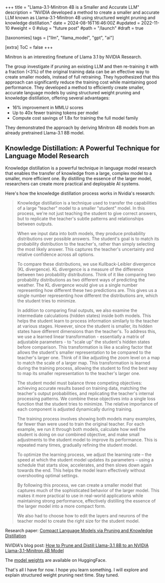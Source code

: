 +++
title = "Llama-3.1-Minitron 4B is a Smaller and Accurate LLM"
description = "NVIDIA developed a method to create a smaller and accurate LLM known as Llama-3.1-Minitron 4B using structured weight pruning and knowledge distillation."
date = 2024-08-16T16:46:00Z
#updated = 2022-11-10
#weight = 0
#slug = "future post"
#path = "/launch"
#draft = true

[taxonomies]
tags = ["llm", "llama_model", "gpt", "ai"]

[extra]
ToC = false
+++

Minitron is an interesting finetune of Llama 3.1 by NVIDIA Research.

The group investigate if pruning an existing LLM and then re-training it with a fraction (<3%) of the original training data can be an effective way to create smaller models, instead of full retraining. They hypothesized that this approach can significantly reduce the training cost while maintaining good performance. They developed a method to efficiently create smaller, accurate language models by using structured weight pruning and knowledge distillation, offering several advantages:

- 16% improvement in MMLU scores
- Up to 40x fewer training tokens per model
- Compute cost savings of 1.8x for training the full model family

They demonstrated the approach by deriving Minitron 4B models from an already pretrained Llama-3.1 8B model.

## Knowledge Distillation: A Powerful Technique for Language Model Research

Knowledge distillation is a powerful technique in language model research that enables the transfer of knowledge from a large, complex model to a smaller, more efficient one. By distilling the essence of the larger model, researchers can create more practical and deployable AI systems.

Here's how the knowledge distillation process works in Nvidia's research:

> Knowledge distillation is a technique used to transfer the capabilities of a large "teacher" model to a smaller "student" model. In this process, we're not just teaching the student to give correct answers, but to replicate the teacher's subtle patterns and relationships between outputs.
> 
> When we input data into both models, they produce probability distributions over possible answers. The student's goal is to match its probability distribution to the teacher's, rather than simply selecting the most likely answer. This captures the teacher's uncertainty and relative confidence across all options.
> 
> To compare these distributions, we use Kullback-Leibler divergence (KL divergence). KL divergence is a measure of the difference between two probability distributions. Think of it like comparing two probability distributions as two different ways of predicting the weather. The KL divergence would give us a single number representing how different these two predictions are. This gives us a single number representing how different the distributions are, which the student tries to minimize.
> 
> In addition to comparing final outputs, we also examine the intermediate calculations (hidden states) inside both models. This helps the student learn to process information similarly to the teacher at various stages. However, since the student is smaller, its hidden states have different dimensions than the teacher's. To address this, we use a learned linear transformation - essentially a matrix of adjustable parameters - to "scale up" the student's hidden states before comparison. This transformation is like a scaling factor that allows the student's smaller representation to be compared to the teacher's larger one. Think of it like adjusting the zoom level on a map to match the scale of a larger map. This transformation is learned during the training process, allowing the student to find the best way to map its smaller representation to the teacher's larger one.
> 
> The student model must balance three competing objectives: achieving accurate results based on training data, matching the teacher's output probabilities, and replicating the teacher's internal processing patterns. We combine these objectives into a single loss function that the student tries to minimize. The relative importance of each component is adjusted dynamically during training.
> 
> The training process involves showing both models many examples, far fewer than were used to train the original teacher. For each example, we run it through both models, calculate how well the student is doing on our combined objective, and make small adjustments to the student model to improve its performance. This is repeated many times, gradually refining the student model.
> 
> To optimize the learning process, we adjust the learning rate – the speed at which the student model updates its parameters – using a schedule that starts slow, accelerates, and then slows down again towards the end. This helps the model learn effectively without overshooting optimal settings.
> 
> By following this process, we can create a smaller model that captures much of the sophisticated behavior of the larger model. This makes it more practical to use in real-world applications while maintaining strong performance, effectively distilling the essence of the larger model into a more compact form.
> 
> We also had to choose how to edit the layers and neurons of the teacher model to create the right size for the student model.

Research paper: [Compact Language Models via Pruning and Knowledge Distillation](https://arxiv.org/abs/2407.14679)

NVIDIA's blog post: [How to Prune and Distill Llama-3.1 8B to an NVIDIA Llama-3.1-Minitron 4B Model](https://developer.nvidia.com/blog/how-to-prune-and-distill-llama-3-1-8b-to-an-nvidia-llama-3-1-minitron-4b-model)

The [model weights](https://huggingface.co/collections/nvidia/minitron-669ac727dc9c86e6ab7f0f3e) are available on HuggingFace.

That's all I have for now. I hope you learn something. I will explore and explain structured weight pruning next time. Stay tuned.
